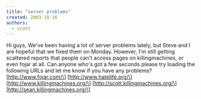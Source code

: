 ```yaml
---
title: "server problems"
created: 2003-10-16
authors:
  - scott
---
```


Hi guys,
We've been having a lot of server problems lately, but Steve and I are hopeful that we fixed them on Monday. However, I'm still getting scattered reports that people can't access pages on killingmachines, or even fojar at all. Can anyone who's got a few seconds please try loading the following URLs and let me know if you have any problems?
\[http://www.fojar.com/\]
\[http://www.hatelife.org/\]
\[http://www.killingmachines.org/\]
\[http://scott.killingmachines.org/\]
\[http://sean.killingmachines.org/\]
